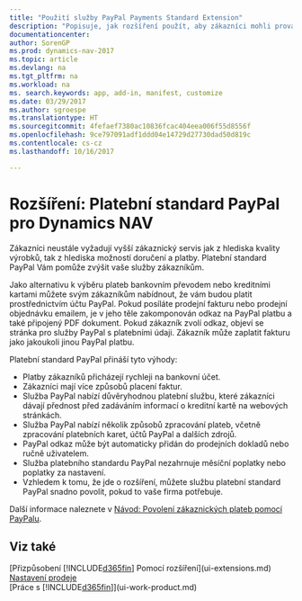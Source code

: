 ```yaml
---
title: "Použití služby PayPal Payments Standard Extension"
description: "Popisuje, jak rozšíření použít, aby zákazníci mohli provádět platby pomocí služby PayPal."
documentationcenter: 
author: SorenGP
ms.prod: dynamics-nav-2017
ms.topic: article
ms.devlang: na
ms.tgt_pltfrm: na
ms.workload: na
ms. search.keywords: app, add-in, manifest, customize
ms.date: 03/29/2017
ms.author: sgroespe
ms.translationtype: HT
ms.sourcegitcommit: 4fefaef7380ac10836fcac404eea006f55d8556f
ms.openlocfilehash: 9ce797091adf1ddd04e14729d27730dad50d819c
ms.contentlocale: cs-cz
ms.lasthandoff: 10/16/2017

---
```

# <a name="the-paypal-payments-standard-extension-to-dynamics-nav"></a>Rozšíření: Platební standard PayPal pro Dynamics NAV
Zákazníci neustále vyžadují vyšší zákaznický servis jak z hlediska kvality výrobků, tak z hlediska možností doručení a platby. Platební standard PayPal Vám pomůže zvýšit vaše služby zákazníkům.

Jako alternativu k výběru plateb bankovním převodem nebo kreditními kartami můžete svým zákazníkům nabídnout, že vám budou platit prostřednictvím účtu PayPal. Pokud posíláte prodejní fakturu nebo prodejní objednávku emailem, je v jeho těle zakomponován odkaz na PayPal platbu a také připojený PDF dokument. Pokud zákazník zvolí odkaz, objeví se stránka pro služby PayPal s platebními údaji. Zákazník může zaplatit fakturu jako jakoukoli jinou PayPal platbu.

Platební standard PayPal přináší tyto výhody:

* Platby zákazníků přicházejí rychleji na bankovní účet.
* Zákazníci mají více způsobů placení faktur.
* Služba PayPal nabízí důvěryhodnou platební službu, které zákazníci dávají přednost před zadáváním informací o kreditní kartě na webových stránkách.
* Služba PayPal nabízí několik způsobů zpracování plateb, včetně zpracování platebních karet, účtů PayPal a dalších zdrojů.
* PayPal odkaz může být automaticky přidán do prodejních dokladů nebo ručně uživatelem.
* Služba platebního standardu PayPal nezahrnuje měsíční poplatky nebo poplatky za nastavení.
* Vzhledem k tomu, že jde o rozšíření, můžete službu platební standard PayPal snadno povolit, pokud to vaše firma potřebuje.  

Další informace naleznete v [Návod: Povolení zákaznických plateb pomocí PayPalu](sales-how-enable-payment-service-extensions.md).

## <a name="see-also"></a>Viz také
[Přizpůsobení [!INCLUDE[d365fin](includes/d365fin_md.md)] Pomocí rozšíření](ui-extensions.md)  
[Nastavení prodeje](sales-setup-sales.md)  
[Práce s [!INCLUDE[d365fin](includes/d365fin_md.md)]](ui-work-product.md)

